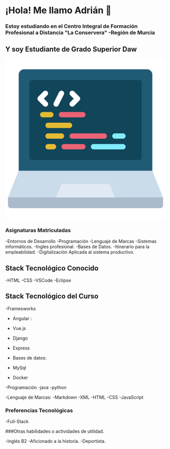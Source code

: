 # ¡Hola! Me llamo Adrián 🖖

### Estoy estudiando en el Centro Integral de Formación Profesional a Distancia "La Conservera" -Región de Murcia

## Y soy Estudiante de Grado Superior Daw
![](https://github.com/adrianlopez-ai/adrianlopez-ai/blob/main/programacion.png)


### Asignaturas Matriculadas

-Entornos de Desarrollo
-Programación
-Lenguaje de Marcas
-Sistemas informáticos.
-Ingles profesional.
-Bases de Datos.
-Itinerario para la empleabilidad.
-Digitalización Aplicada al sistema productivo.



## Stack Tecnológico Conocido

-HTML
-CSS
-VSCode
-Eclipse

## Stack Tecnológico del Curso

-Framesworks
- Angular :
- Vue.js
- Django
- Express

- Bases de datos:
- MySql
- Docker


-Programación 
-java
-python

-Lenguaje de Marcas:
-Markdown
-XML
-HTML
-CSS
-JavaScript



### Preferencias Tecnológicas

-Full-Stack


###Otras habilidades o actividades de utilidad.

-Inglés B2
-Aficionado a la historia.
-Deportista.




